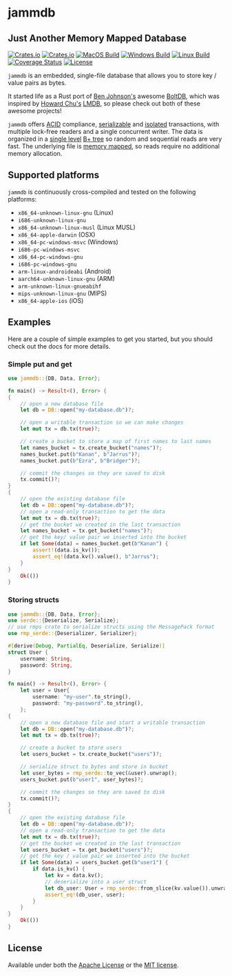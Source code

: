 # jammdb

## Just Another Memory Mapped Database

[![Crates.io](https://img.shields.io/crates/v/jammdb?style=flat-square)](https://crates.io/crates/jammdb)
[![Crates.io](https://img.shields.io/badge/docs-latest-blue.svg?style=flat-square)](https://docs.rs/jammdb)
[![MacOS Build](https://img.shields.io/travis/com/pjtatlow/jammdb?logo=apple&style=flat-square)](https://travis-ci.com/github/pjtatlow/jammdb)
[![Windows Build](https://img.shields.io/appveyor/build/pjtatlow/jammdb?logo=windows)](https://ci.appveyor.com/project/pjtatlow/jammdb)
[![Linux Build](https://img.shields.io/travis/com/pjtatlow/jammdb?logo=linux&style=flat-square)](https://travis-ci.com/github/pjtatlow/jammdb)
[![Coverage Status](https://img.shields.io/codecov/c/gh/pjtatlow/jammdb?style=flat-square)](https://codecov.io/gh/pjtatlow/jammdb)
[![License](https://img.shields.io/crates/l/jammdb?style=flat-square)](https://crates.io/crates/jammdb)


`jammdb` is an embedded, single-file database that allows you to store key / value pairs as bytes.

It started life as a Rust port of [Ben Johnson's](https://twitter.com/benbjohnson) awesome [BoltDB](https://github.com/boltdb/bolt),
which was inspired by [Howard Chu's](https://twitter.com/hyc_symas) [LMDB](http://symas.com/mdb/),
so please check out both of these awesome projects!

`jammdb` offers
[ACID](https://en.wikipedia.org/wiki/ACID) compliance,
[serializable](https://en.wikipedia.org/wiki/Serializability) and
[isolated](https://en.wikipedia.org/wiki/Isolation_(database_systems)) transactions,
with multiple lock-free readers and a single concurrent writer. The data is organized in a
[single level](https://en.wikipedia.org/wiki/Single-level_store) [B+ tree](https://en.wikipedia.org/wiki/B%2B_tree)
so random and sequential reads are very fast. The underlying file is [memory mapped](https://en.wikipedia.org/wiki/Memory-mapped_file),
so reads require no additional memory allocation.

## Supported platforms
`jammdb` is continuously cross-compiled and tested on the following platforms:
  * `x86_64-unknown-linux-gnu` (Linux)
  * `i686-unknown-linux-gnu`
  * `x86_64-unknown-linux-musl` (Linux MUSL)
  * `x86_64-apple-darwin` (OSX)
  * `x86_64-pc-windows-msvc` (Windows)
  * `i686-pc-windows-msvc`
  * `x86_64-pc-windows-gnu`
  * `i686-pc-windows-gnu`
  * `arm-linux-androideabi` (Android)
  * `aarch64-unknown-linux-gnu` (ARM)
  * `arm-unknown-linux-gnueabihf`
  * `mips-unknown-linux-gnu` (MIPS)
  * `x86_64-apple-ios` (iOS)

## Examples

Here are a couple of simple examples to get you started, but you should check out the docs for more details.

### Simple put and get
```rust
use jammdb::{DB, Data, Error};

fn main() -> Result<(), Error> {
{
    // open a new database file
    let db = DB::open("my-database.db")?;

    // open a writable transaction so we can make changes
    let mut tx = db.tx(true)?;

    // create a bucket to store a map of first names to last names
    let names_bucket = tx.create_bucket("names")?;
    names_bucket.put(b"Kanan", b"Jarrus")?;
    names_bucket.put(b"Ezra", b"Bridger")?;

    // commit the changes so they are saved to disk
    tx.commit()?;
}
{
    // open the existing database file
    let db = DB::open("my-database.db")?;
    // open a read-only transaction to get the data
    let mut tx = db.tx(true)?;
    // get the bucket we created in the last transaction
    let names_bucket = tx.get_bucket("names")?;
    // get the key/ value pair we inserted into the bucket
    if let Some(data) = names_bucket.get(b"Kanan") {
        assert!(data.is_kv());
        assert_eq!(data.kv().value(), b"Jarrus");
    }
}
    Ok(())
}
```

### Storing structs
```rust
use jammdb::{DB, Data, Error};
use serde::{Deserialize, Serialize};
// use rmps crate to serialize structs using the MessagePack format
use rmp_serde::{Deserializer, Serializer};

#[derive(Debug, PartialEq, Deserialize, Serialize)]
struct User {
    username: String,
    password: String,
}

fn main() -> Result<(), Error> {
    let user = User{
        username: "my-user".to_string(),
        password: "my-password".to_string(),
    };
{
    // open a new database file and start a writable transaction
    let db = DB::open("my-database.db")?;
    let mut tx = db.tx(true)?;

    // create a bucket to store users
    let users_bucket = tx.create_bucket("users")?;

    // serialize struct to bytes and store in bucket
    let user_bytes = rmp_serde::to_vec(&user).unwrap();
    users_bucket.put(b"user1", user_bytes)?;

    // commit the changes so they are saved to disk
    tx.commit()?;
}
{
    // open the existing database file
    let db = DB::open("my-database.db")?;
    // open a read-only transaction to get the data
    let mut tx = db.tx(true)?;
    // get the bucket we created in the last transaction
    let users_bucket = tx.get_bucket("users")?;
    // get the key / value pair we inserted into the bucket
    if let Some(data) = users_bucket.get(b"user1") {
        if data.is_kv() {
            let kv = data.kv();
            // deserialize into a user struct
            let db_user: User = rmp_serde::from_slice(kv.value()).unwrap();
            assert_eq!(db_user, user);
        }
    }
}
    Ok(())
}
```

## License

Available under both the [Apache License](LICENSE-APACHE) or the [MIT license](LICENSE-MIT).
